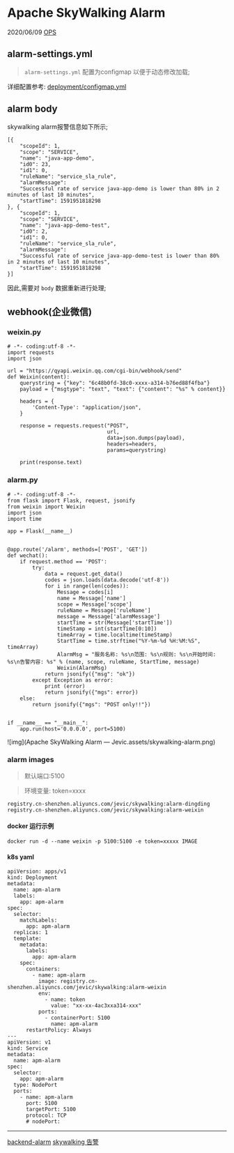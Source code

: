 # Apache SkyWalking Alarm

 2020/06/09 [OPS](https://www.jevic.cn/categories/#OPS)

## alarm-settings.yml



> `alarm-settings.yml` 配置为configmap 以便于动态修改加载;

详细配置参考: [deployment/configmap.yml](https://github.com/jevic/skywalking/blob/master/deployment/configmap.yml)

## alarm body



skywalking alarm报警信息如下所示;

```
[{
    "scopeId": 1,
    "scope": "SERVICE",
    "name": "java-app-demo",
    "id0": 23,
    "id1": 0,
    "ruleName": "service_sla_rule",
    "alarmMessage":
    "Successful rate of service java-app-demo is lower than 80% in 2 minutes of last 10 minutes",
    "startTime": 1591951818298
}, {
    "scopeId": 1,
    "scope": "SERVICE",
    "name": "java-app-demo-test",
    "id0": 2,
    "id1": 0,
    "ruleName": "service_sla_rule",
    "alarmMessage":
    "Successful rate of service java-app-demo-test is lower than 80% in 2 minutes of last 10 minutes",
    "startTime": 1591951818298
}]
```

因此,需要对 `body` 数据重新进行处理;

## webhook(企业微信)



### weixin.py

```
# -*- coding:utf-8 -*-
import requests
import json

url = "https://qyapi.weixin.qq.com/cgi-bin/webhook/send"
def Weixin(content):
    querystring = {"key": "6c48b0fd-38c0-xxxx-a314-b76ed88f4fba"}
    payload = {"msgtype": "text", "text": {"content": "%s" % content}}

    headers = {
        'Content-Type': "application/json",
    }

    response = requests.request("POST",
                                url,
                                data=json.dumps(payload),
                                headers=headers,
                                params=querystring)

    print(response.text)
```

### alarm.py

```
# -*- coding:utf-8 -*-
from flask import Flask, request, jsonify
from weixin import Weixin
import json
import time

app = Flask(__name__)


@app.route('/alarm', methods=['POST', 'GET'])
def wechat():
    if request.method == 'POST':
        try:
            data = request.get_data()
            codes = json.loads(data.decode('utf-8'))
            for i in range(len(codes)):
                Message = codes[i]
                name = Message['name']
                scope = Message['scope']
                ruleName = Message['ruleName']
                message = Message['alarmMessage']
                startTime = str(Message['startTime'])
                timeStamp = int(startTime[0:10])
                timeArray = time.localtime(timeStamp)
                StartTime = time.strftime("%Y-%m-%d %H:%M:%S", timeArray)
                AlarmMsg = "服务名称: %s\n范围: %s\n规则: %s\n开始时间: %s\n告警内容: %s" % (name, scope, ruleName, StartTime, message)
                Weixin(AlarmMsg)
            return jsonify({"msg": "ok"})
        except Exception as error:
            print (error)
            return jsonify({"mgs": error})
    else:
        return jsonify({"mgs": "POST only!!"})


if __name__ == "__main__":
    app.run(host='0.0.0.0', port=5100)
```

![img](Apache SkyWalking Alarm — Jevic.assets/skywalking-alarm.png)

### alarm images

> 默认端口:5100

> 环境变量: token=xxxx

```
registry.cn-shenzhen.aliyuncs.com/jevic/skywalking:alarm-dingding
registry.cn-shenzhen.aliyuncs.com/jevic/skywalking:alarm-weixin
```

#### docker 运行示例

```
docker run -d --name weixin -p 5100:5100 -e token=xxxxx IMAGE
```

#### k8s yaml

```
apiVersion: apps/v1
kind: Deployment
metadata:
  name: apm-alarm
  labels:
    app: apm-alarm
spec:
  selector:
    matchLabels:
      app: apm-alarm
  replicas: 1
  template:
    metadata:
      labels:
        app: apm-alarm
    spec:
      containers:
        - name: apm-alarm
          image: registry.cn-shenzhen.aliyuncs.com/jevic/skywalking:alarm-weixin
          env:
            - name: token
              value: "xx-xx-4ac3xxa314-xxx"
          ports:
            - containerPort: 5100
              name: apm-alarm
      restartPolicy: Always
---
apiVersion: v1
kind: Service
metadata:
  name: apm-alarm
spec:
  selector:
    app: apm-alarm
  type: NodePort
  ports:
    - name: apm-alarm
      port: 5100
      targetPort: 5100
      protocol: TCP
      # nodePort:
```

------

[backend-alarm](https://github.com/apache/skywalking/blob/master/docs/en/setup/backend/backend-alarm.md) [skywalking 告警](https://skyapm.github.io/document-cn-translation-of-skywalking/zh/6.3.0/setup/backend/backend-alarm.html)